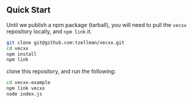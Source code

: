 ## Quick Start

Until we publish a npm package (tarball), you will need to pull the `vecxx` repository locally, and `npm link` it.

```bash
git clone git@github.com:tzellman/vecxx.git
cd vecxx
npm install
npm link
```

clone this repository, and run the following:

```bash
cd vecxx-example
npm link vecxx
node index.js
```

